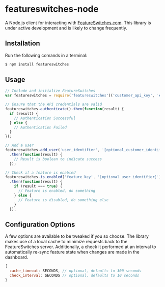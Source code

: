 # featureswitches-node
A Node.js client for interacting with [FeatureSwitches.com](https://featureswitches.com).  This library is under active development and is likely to change frequently.

## Installation

Run the following comands in a terminal:

```bash
$ npm install featureswitches
```

## Usage
```javascript
// Include and initialize FeatureSwitches
var featureswitches = require('featureswitches')('customer_api_key', 'environment_api_key', {options});

// Ensure that the API credentials are valid
featureswitches.authenticate().then(function(result) {
  if (result) {
    // Authentication Successful
  } else {
    // Authentication Failed
  }
});

// Add a user
featureswitches.add_user('user_identifier', '[optional_customer_identifier]', '[optional_name]', '[optional_email'])
  .then(function(result) {
    // Result is boolean to indicate success
  });

// Check if a feature is enabled
featureswitches.is_enabled('feature_key', '[optional_user_identifier]')
  .then(function(result) {
    if (result === true) {
      // Feature is enabled, do something
    } else {
      // Feature is disabled, do something else
    }
  });
```

## Configuration Options
A few options are available to be tweaked if you so choose.  The library makes use of a local cache to minimize requests back to the FeatureSwitches server.  Additionally, a check it performed at an interval to automatically re-sync feature state when changes are made in the dashboard.

```javascript
{
  cache_timeout: SECONDS, // optional, defaults to 300 seconds
  check_interval: SECONDS // optional, defaults to 10 seconds
}
```
